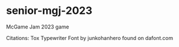 # senior-mgj-2023
McGame Jam 2023 game

Citations:
Tox Typewriter Font by junkohanhero found on dafont.com
